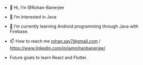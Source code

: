 - 👋 Hi, I’m @Rohan-Banerjee
- 👀 I’m interested in Java
- 🌱 I’m currently learning Android programming through Java with Firebase.
- 📫 How to reach me rohan.say7@gmail.com / https://www.linkedin.com/in/iamrohanbanerjee/

- Future goals to learn React and Flutter.

<!---
Rohan-Banerjee/Rohan-Banerjee is a ✨ special ✨ repository because its `README.md` (this file) appears on your GitHub profile.
You can click the Preview link to take a look at your changes.
--->

